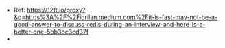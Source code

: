 - Ref: https://12ft.io/proxy?&q=https%3A%2F%2Fiorilan.medium.com%2Fit-is-fast-may-not-be-a-good-answer-to-discuss-redis-during-an-interview-and-here-is-a-better-one-5bb3bc3cd37f
- 